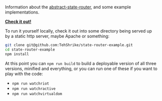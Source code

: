 
Information about the [abstract-state-router](https://github.com/TehShrike/abstract-state-router), and some example implementations.

**[Check it out!](http://tehshrike.github.io/state-router-example)**

To run it yourself locally, check it out into some directory being served up by a static http server, maybe Apache or something:

```sh
git clone git@github.com:TehShrike/state-router-example.git
cd state-router-example
npm install
```

At this point you can `npm run build` to build a deployable version of all three versions, minified and everything, or you can run one of these if you want to play with the code:

- `npm run watchriot`
- `npm run watchractive`
- `npm run watchvirtualdom`
